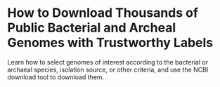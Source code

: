 # How to Download Thousands of Public Bacterial and Archeal Genomes with Trustworthy Labels

Learn how to select genomes of interest according to the bacterial or archaeal species, isolation source, or other criteria, and use the NCBI download tool to download them.

